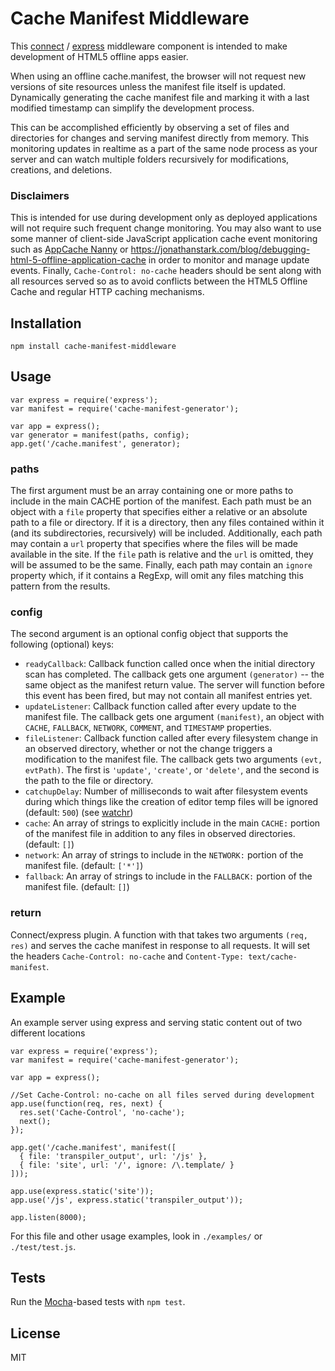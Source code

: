 # Cache Manifest Middleware #

This [connect](https://github.com/senchalabs/connect) / [express](http://expressjs.com/) middleware component is intended to make development of HTML5 offline apps easier.

When using an offline cache.manifest, the browser will not request new versions of site resources unless the manifest file itself is updated.
Dynamically generating the cache manifest file and marking it with a last modified timestamp can simplify the development process.

This can be accomplished efficiently by observing a set of files and directories for changes and serving manifest directly from memory.
This monitoring updates in realtime as a part of the same node process as your server and can watch multiple folders recursively for modifications, creations, and deletions.

### Disclaimers ###

This is intended for use during development only as deployed applications will not require such frequent change monitoring.
You may also want to use some manner of client-side JavaScript application cache event monitoring such as [AppCache Nanny](https://github.com/gr2m/appcache-nanny) or <https://jonathanstark.com/blog/debugging-html-5-offline-application-cache> in order to monitor and manage update events.
Finally, `Cache-Control: no-cache` headers should be sent along with all resources served so as to avoid conflicts between the HTML5 Offline Cache and regular HTTP caching mechanisms.

## Installation ##

    npm install cache-manifest-middleware

## Usage ##

    var express = require('express');
    var manifest = require('cache-manifest-generator');

    var app = express();
    var generator = manifest(paths, config);
    app.get('/cache.manifest', generator);

### paths ###

The first argument must be an array containing one or more paths to include in the main CACHE portion of the manifest.
Each path must be an object with a `file` property that specifies either a relative or an absolute path to a file or directory.
If it is a directory, then any files contained within it (and its subdirectories, recursively) will be included.
Additionally, each path may contain a `url` property that specifies where the files will be made available in the site.
If the `file` path is relative and the `url` is omitted, they will be assumed to be the same.
Finally, each path may contain an `ignore` property which, if it contains a RegExp, will omit any files matching this pattern from the results.

### config ###

The second argument is an optional config object that supports the following (optional) keys:

* `readyCallback`: Callback function called once when the initial directory scan has completed. The callback gets one argument `(generator)` -- the same object as the manifest return value. The server will function before this event has been fired, but may not contain all manifest entries yet.
* `updateListener`: Callback function called after every update to the manifest file. The callback gets one argument `(manifest)`, an object with `CACHE`, `FALLBACK`, `NETWORK`, `COMMENT`, and `TIMESTAMP` properties.
* `fileListener`: Callback function called after every filesystem change in an observed directory, whether or not the change triggers a modification to the manifest file. The callback gets two arguments `(evt, evtPath)`. The first is `'update'`, `'create'`, or `'delete'`, and the second is the path to the file or directory.
* `catchupDelay`: Number of milliseconds to wait after filesystem events during which things like the creation of editor temp files will be ignored (default: `500`) (see [watchr](https://github.com/bevry/watchr))
* `cache`: An array of strings to explicitly include in the main `CACHE:` portion of the manifest file in addition to any files in observed directories. (default: `[]`)
* `network`: An array of strings to include in the `NETWORK:` portion of the manifest file. (default: `['*']`)  
* `fallback`: An array of strings to include in the `FALLBACK:` portion of the manifest file. (default: `[]`)

### return ###

Connect/express plugin. A function with that takes two arguments `(req, res)` and serves the cache manifest in response to all requests.
It will set the headers `Cache-Control: no-cache` and `Content-Type: text/cache-manifest`.

## Example ##

An example server using express and serving static content out of two different locations

    var express = require('express');
    var manifest = require('cache-manifest-generator');

    var app = express();

    //Set Cache-Control: no-cache on all files served during development
    app.use(function(req, res, next) {
      res.set('Cache-Control', 'no-cache');
      next();
    });

    app.get('/cache.manifest', manifest([
      { file: 'transpiler_output', url: '/js' },
      { file: 'site', url: '/', ignore: /\.template/ }
    ]));

    app.use(express.static('site'));
    app.use('/js', express.static('transpiler_output'));

    app.listen(8000);

For this file and other usage examples, look in `./examples/` or `./test/test.js`.

## Tests ##

Run the [Mocha](https://mochajs.org/)-based tests with `npm test`.

## License ##

MIT
